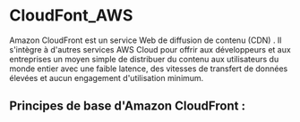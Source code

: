 # CloudFont_AWS

Amazon CloudFront est un service Web de diffusion de contenu (CDN) . Il s'intègre à d'autres services AWS Cloud pour offrir aux développeurs et aux entreprises un moyen simple de distribuer du contenu aux utilisateurs du monde entier avec une faible latence, des vitesses de transfert de données élevées et aucun engagement d'utilisation minimum.
## Principes de base d'Amazon CloudFront : 
